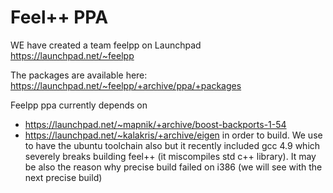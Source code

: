 Feel++ PPA 
==========

WE have created a team feelpp on Launchpad
https://launchpad.net/~feelpp

The packages are available here:
https://launchpad.net/~feelpp/+archive/ppa/+packages


Feelpp ppa currently depends on 
 - https://launchpad.net/~mapnik/+archive/boost-backports-1-54
 - https://launchpad.net/~kalakris/+archive/eigen
in order to build. We use to have the ubuntu toolchain also but it recently 
included gcc 4.9 which severely breaks building feel++ (it miscompiles std c++ library).
It may  be also the reason why precise build failed on i386 (we will see with the next precise build)
